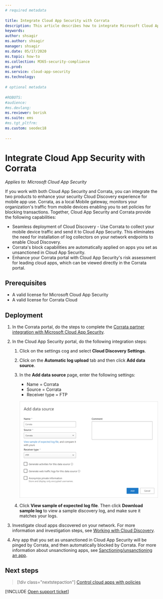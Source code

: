 ```yaml
---
# required metadata

title: Integrate Cloud App Security with Corrata
description: This article describes how to integrate Microsoft Cloud App Security with Corrata for seamless Cloud Discovery and automated block of unsanctioned apps.
keywords:
author: shsagir
ms.author: shsagir
manager: shsagir
ms.date: 05/17/2020
ms.topic: how-to
ms.collection: M365-security-compliance
ms.prod:
ms.service: cloud-app-security
ms.technology:

# optional metadata

#ROBOTS:
#audience:
#ms.devlang:
ms.reviewer: borisk
ms.suite: ems
#ms.tgt_pltfrm:
ms.custom: seodec18

---
```

# Integrate Cloud App Security with Corrata

*Applies to: Microsoft Cloud App Security*

If you work with both Cloud App Security and Corrata, you can integrate the two products to enhance your security Cloud Discovery experience for mobile app use. Corrata, as a local Mobile gateway, monitors your organization's traffic from mobile devices enabling you to set policies for blocking transactions. Together, Cloud App Security and Corrata provide the following capabilities:

- Seamless deployment of Cloud Discovery - Use Corrata to collect your mobile device traffic and send it to Cloud App Security. This eliminates the need for installation of log collectors on your network endpoints to enable Cloud Discovery.
- Corrata's block capabilities are automatically applied on apps you set as unsanctioned in Cloud App Security.
- Enhance your Corrata portal with Cloud App Security's risk assessment for leading cloud apps, which can be viewed directly in the Corrata portal.

## Prerequisites

- A valid license for Microsoft Cloud App Security
- A valid license for Corrata Cloud

## Deployment

1. In the Corrata portal, do the steps to complete the [Corrata partner integration with Microsoft Cloud App Security](https://corrata.com/microsoft-mcas-onboarding).
2. In the Cloud App Security portal, do the following integration steps:
    1. Click on the settings cog and select **Cloud Discovery Settings**.
    2. Click on the **Automatic log upload** tab and then click **Add data source**.
    3. In the **Add data source** page, enter the following settings:

        - Name = Corrata
        - Source = Corrata
        - Receiver type = FTP

        ![data source Corrata](media/data-source-corrata.png)

    4. Click **View sample of expected log file**. Then click **Download sample log** to view a sample discovery log, and make sure it matches your logs.

3. Investigate cloud apps discovered on your network. For more information and investigation steps, see [Working with Cloud Discovery](working-with-cloud-discovery-data.md).

4. Any app that you set as unsanctioned in Cloud App Security will be pinged by Corrata, and then automatically blocked by Corrata. For more information about unsanctioning apps, see [Sanctioning/unsanctioning an app](governance-discovery.md#BKMK_SanctionApp).

## Next steps

> [!div class="nextstepaction"]
> [Control cloud apps with policies](control-cloud-apps-with-policies.md)

[!INCLUDE [Open support ticket](includes/support.md)]

